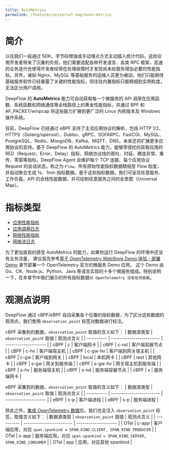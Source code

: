 ```yaml
---
title: AutoMetrics
permalink: /features/universal-map/auto-metrics
---
```


# 简介

以往我们一般通过 SDK、字节码增强或手动埋点方式主动插入统计代码，这给应用开发者带来了沉重的负担，他们需要适配各种开发语言、各类 RPC 框架，高速的业务迭代也使得开发者经常在处理故障时才发现尚未给服务增加必要的性能指标。另外，诸如 Nginx、MySQL 等基础服务的运维人员更为被动，他们只能期待基础服务软件已经暴露了关键的性能指标，但往往内置指标只能精细到实例粒度，无法区分用户调用。

DeepFlow 的 **AutoMetrics** 能力可自动获取每一个微服务的 API 调用在应用函数、系统函数和网络通信等全栈路径上的黄金性能指标，并通过 BPF 和 AF\_PACKET/winpcap 将这些能力扩展到更广泛的 Linux 内核版本及 Windows 操作系统。

目前，DeepFlow 已经通过 eBPF 支持了主流应用协议的解析，包括 HTTP 1/2、HTTPS（Golang/openssl）、Dubbo、gRPC、SOFARPC、FastCGI、MySQL、PostgreSQL、Redis、MongoDB、Kafka、MQTT、DNS，未来还将扩展更多应用协议的支持。基于 DeepFlow 的 AutoMetrics 能力，能够零侵扰的获取应用的 RED（Request、Error、Delay）指标、网络协议栈的吞吐、时延、建连异常、重传、零窗等指标。DeepFlow Agent 会维护每个 TCP 连接、每个应用协议 Request 的会话状态，称之为 `Flow`。所有原始性能指标数据精细至 Flow 粒度，并自动聚合生成 1s、1min 指标数据。基于这些指标数据，我们可呈现任意服务、工作负载、API 的全栈性能数据，并可绘制任意服务之间的全景图（Universal Map）。

# 指标类型

- [应用性能指标](./application-metrics/)
- [应用调用日志](./request-log/)
- [网络性能指标](./network-metrics/)
- [网络流日志](./flow-log/)

为了更加直观的感受 AutoMetrics 的能力，如果你运行 DeepFlow 的环境中还没有业务流量，
建议首先参考[基于 OpenTelemetry WebStore Demo 体验 - 部署 Demo](../../integration/input/tracing/opentelemetry/#部署-demo-2) 章节部署一个 OpenTelemetry 官方的微服务 Demo 应用，
这个 Demo 由 Go、C#、Node.js、Python、Java 等语言实现的十多个微服务组成。特别说明一下，在本章节中我们展示的所有指标数据`对 OpenTelemetry 没有任何依赖`。

# 观测点说明

DeepFlow 通过 cBPF/eBPF 自动采集各个位置的指标数据，为了区分这些数据的观测点，我们使用 `observation_point` 标签对数据进行标注。

cBPF 采集到的数据，`observation_point` 取值的含义如下：
| 数据源类型 | `observation_point` 取值 | 观测点含义           |
| ---------- | ------------------------ | -------------------- |
| cBPF       | c                        | 客户端网卡           |
| cBPF       | c-nd                     | 客户端容器节点       |
| cBPF       | c-hv                     | 客户端宿主机         |
| cBPF       | c-gw-hv                  | 客户端到网关宿主机   |
| cBPF       | c-gw                     | 客户端到网关         |
| cBPF       | local                    | 本机网卡             |
| cBPF       | rest                     | 其他网卡             |
| cBPF       | s-gw                     | 网关到服务端         |
| cBPF       | s-gw-hv                  | 网关宿主机到服务端   |
| cBPF       | s-hv                     | 服务端宿主机         |
| cBPF       | s-nd                     | 服务端容器节点       |
| cBPF       | s                        | 服务端网卡           |

eBPF 采集到的数据，`observation_point` 取值的含义如下：
| 数据源类型 | `observation_point` 取值 | 观测点含义           |
| ---------- | ------------------------ | -------------------- |
| eBPF       | c-p                      | 客户端进程           |
| eBPF       | s-p                      | 服务端进程           |

除此之外，[集成 OpenTelemetry 数据](../../integration/input/tracing/opentelemetry/)后，我们也会注入 `observation_point` 标签，取值含义如下：
| 数据源类型 | `observation_point` 取值 | 观测点含义           |
| ---------- | ------------------------ | -------------------- |
| OTel       | c-app                    | 客户端应用，对应 `span.spankind = SPAN_KIND_CLIENT, SPAN_KIND_PRODUCER` |
| OTel       | s-app                    | 服务端应用，对应 `span.spankind = SPAN_KIND_SERVER, SPAN_KIND_CONSUMER` |
| OTel       | app                      | 应用，对应其他 spankind |
